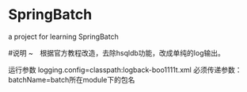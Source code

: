 # SpringBatch
a project for learning SpringBatch

#说明
~　根据官方教程改造，去除hsqldb功能，改成单纯的log输出。

运行参数
logging.config=classpath:logback-boo1111t.xml
必须传递参数：batchName=batch所在module下的包名